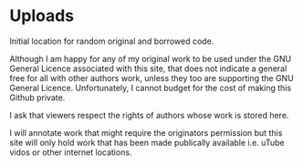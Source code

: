 # Uploads
Initial location for random original and borrowed code.

Although I am happy for any of my original work to be used under the GNU General Licence associated with this site, that does not indicate a general free for all with other authors work, unless they too are supporting the GNU General Licence. Unfortunately, I cannot budget for the cost of making this Github private.

I ask that viewers respect the rights of authors whose work is stored here.

I will annotate work that might require the originators permission but this site will only hold work that has been made publically available i.e. uTube vidos or other internet locations.
